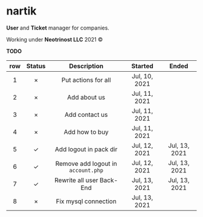 # nartik

**User** and **Ticket** manager for companies.

Working under **Neotrinost LLC** 2021 &copy;

**TODO**

| row | Status | Description | Started | Ended |
| :---: | :---: | :---: | :---: | :---: |
| 1 | &times; | Put actions for all | Jul, 10, 2021 | |
| 2 | &times; | Add about us | Jul, 11, 2021 | |
| 3 | &times; | Add contact us | Jul, 11, 2021 | |
| 4 | &times; | Add how to buy | Jul, 11, 2021 | |
| 5 | &check; | Add logout in pack dir | Jul, 12, 2021 | Jul, 13, 2021 |
| 6 | &check; | Remove add logout in `account.php` | Jul, 12, 2021 | Jul, 13, 2021 |
| 7 | &check; | Rewrite all user Back-End | Jul, 13, 2021 | Jul, 13, 2021 |
| 8 | &times; | Fix mysql connection | Jul, 13, 2021 |  |
